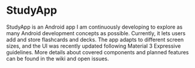 # StudyApp
StudyApp is an Android app I am continuously developing to explore as many Android development concepts as possible. Currently, it lets users add and store flashcards and decks. The app adapts to different screen sizes, and the UI was recently updated following Material 3 Expressive guidelines. More details about covered components and planned features can be found in the wiki and open issues.
